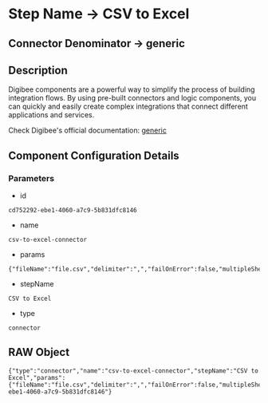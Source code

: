 # Step Name -> CSV to Excel
## Connector Denominator -> generic

## Description

Digibee components are a powerful way to simplify the process of building integration flows. By using pre-built connectors and logic components, you can quickly and easily create complex integrations that connect different applications and services.

Check Digibee's official documentation: [generic](https://docs.digibee.com/documentation "Digibee documentation")

## Component Configuration Details
### Parameters

* id
```
cd752292-ebe1-4060-a7c9-5b831dfc8146
```

* name
```
csv-to-excel-connector
```

* params
```
{"fileName":"file.csv","delimiter":",","failOnError":false,"multipleSheets":false}
```

* stepName
```
CSV to Excel
```

* type
```
connector
```


## RAW Object

```
{"type":"connector","name":"csv-to-excel-connector","stepName":"CSV to Excel","params":{"fileName":"file.csv","delimiter":",","failOnError":false,"multipleSheets":false},"id":"cd752292-ebe1-4060-a7c9-5b831dfc8146"}
```